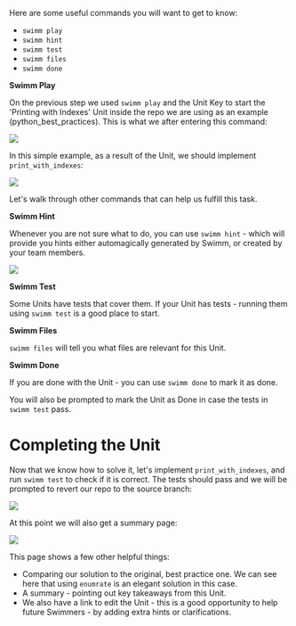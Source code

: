 Here are some useful commands you will want to get to know:  

- `swimm play`
- `swimm hint`
- `swimm test`
- `swimm files`
- `swimm done`

**Swimm Play**

On the previous step we used `swimm play` and the Unit Key to start the 'Printing with Indexes' Unit inside the repo we are using as an example (python_best_practices). This is what we after entering this command:

![](https://github.com/swimmio/public/raw/master/screenshots/swimm_play.png)

In this simple example, as a result of the Unit, we should implement `print_with_indexes`:

![](https://github.com/swimmio/public/raw/master/screenshots/print_with_indexes.png)

Let's walk through other commands that can help us fulfill this task.


**Swimm Hint**

Whenever you are not sure what to do, you can use `swimm hint` - which will provide you hints either automagically generated by Swimm, or created by your team members.

![](https://github.com/swimmio/public/raw/master/screenshots/swimm_hint.png)


**Swimm Test**

Some Units have tests that cover them. If your Unit has tests - running them using `swimm test` is a good place to start.


**Swimm Files**

`swimm files` will tell you what files are relevant for this Unit.


**Swimm Done**

If you are done with the Unit - you can use `swimm done` to mark it as done.


You will also be prompted to mark the Unit as Done in case the tests in `swimm test` pass.



# Completing the Unit

Now that we know how to solve it, let's implement `print_with_indexes`, and run `swimm test` to check if it is correct. The tests should pass and we will be prompted to revert our repo to the source branch:

![](https://github.com/swimmio/public/raw/master/screenshots/swimm_test_success.png)


At this point we will also get a summary page:

![](https://github.com/swimmio/public/raw/master/screenshots/summary.png)

This page shows a few other helpful things:

* Comparing our solution to the original, best practice one. We can see here that using `enumrate` is an elegant solution in this case.
* A summary - pointing out key takeaways from this Unit.
* We also have a link to edit the Unit - this is a good opportunity to help future Swimmers - by adding extra hints or clarifications.
